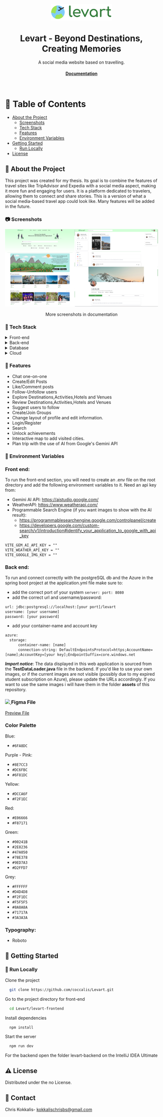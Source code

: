 <div align="center">

  <img src="assets/logo.webp" alt="logo" width="200" height="auto" />
  <h1>Levart - Beyond Destinations, Creating Memories</h1>
  
  <p>
A social media website based on travelling.  
  </p>
  
   
<h4>
  <!--  <a href="https://github.com/Louis3797/awesome-readme-template/">View Demo</a>-->
  <!--<span> · </span>-->
    <a href="https://polynoe.lib.uniwa.gr/xmlui/handle/11400/8705">Documentation</a>

  </h4>
</div>

<br />

<!-- Table of Contents -->
# :notebook_with_decorative_cover: Table of Contents

- [About the Project](#star2-about-the-project)
  * [Screenshots](#camera-screenshots)
  * [Tech Stack](#space_invader-tech-stack)
  * [Features](#dart-features)
  * [Environment Variables](#key-environment-variables)
- [Getting Started](#toolbox-getting-started)
  * [Run Locally](#running-run-locally)
- [License](#warning-license)

  

<!-- About the Project -->
## :star2: About the Project
This project was created for my thesis. Its goal is to combine the features of travel sites like TripAdvisor and Expedia with a social media aspect, making it more fun and engaging for users. It is a platform dedicated to travelers, allowing them to connect and share stories. This is a version of what a social media-based travel app could look like. Many features will be added in the future.


<!-- Screenshots -->
### :camera: Screenshots

<div align="center"> 
  <img src="assets/collage.png" alt="screenshot" />
  <p>More screenshots in documentation</p>
</div>


<!-- TechStack -->
### :space_invader: Tech Stack

<details>
  <summary>Front-end</summary>
  <ul>
    <li><a href="https://reactjs.org/">React.js</a></li>
    <li><a href="https://tailwindcss.com/">TailwindCSS</a></li>
    <li><a href="https://www.heroui.com/">HeroUI</a></li>
  </ul>
</details>

<details>
  <summary>Back-end</summary>
  <ul>
    <li><a href="https://spring.io/projects/spring-boot">Spring Boot</a></li>
  </ul>
</details>

<details>
<summary>Database</summary>
  <ul>
    <li><a href="https://www.postgresql.org/">PostgreSQL</a></li>
  </ul>
</details>

<details>
<summary>Cloud</summary>
    <u>
        <li><a href="">Azure Storage browser</a></li>
    </u>
</details>



<!-- Features -->
### :dart: Features

- Chat one-on-one
- Create/Edit Posts
- Like/Comment posts
- Follow-Unfollow users
- Explore Destinations,Activities,Hotels and Venues
- Review Destinations,Activities,Hotels and Venues
- Suggest users to follow
- Create/Join Groups
- Change layout of profile and edit information.
- Login/Register
- Search
- Unlock achievements
- Interactive map to add visited cities.
- Plan trip with the use of AI from Google's Gemini API



<!-- Env Variables -->
### :key: Environment Variables

### Front end: 
To run the front-end section, you will need to create an .env file on the root directory and add the following environment variables to it.
Need an api key from: 
 - Gemini AI API: https://aistudio.google.com/
 - WeatherAPI: https://www.weatherapi.com/
 - Programmable Search Engine (if you want images to show with the AI result):
     - https://programmablesearchengine.google.com/controlpanel/create  
     - https://developers.google.com/custom-search/v1/introduction#identify_your_application_to_google_with_api_key

```
VITE_GEM_AI_API_KEY = ""
VITE_WEATHER_API_KEY = ""
VITE_GOOGLE_IMG_KEY = ""
```

### Back end: 
To run and connect correctly with the postgreSQL db and the Azure in the spring boot project at the application.yml file make sure to:
- add the correct port of your system `server: port: 8080`
- add the correct url and username/password: 
``` 
url: jdbc:postgresql://localhost:[your port]/levart
username: [your username]
password: [your password]
```
- add your container-name and account key
```
azure:
  storage:
      container-name: [name]
      connection-string: DefaultEndpointsProtocol=https;AccountName=[name];AccountKey=[your key];EndpointSuffix=core.windows.net
```

***Import notice***: The data displayed in this web application is sourced from the **TestDataLoader.java** file in the backend. If you'd like to use your own images, or if the current images are not visible (possibly due to my expired student subscription on Azure), please update the URLs accordingly. If you want to use the same images i will have them in the folder **assets** of this repository.

### <a href="https://go-skill-icons.vercel.app/"><img src="https://go-skill-icons.vercel.app/api/icons?i=figma" /> </a> Figma File

[Preview File](https://www.figma.com/design/O2c7dlm66rro7a5cPMklxf/Levart---Social-Media-x-Travelling?node-id=0-1&t=rpRK5Gl7XNUafDnJ-1)

### Color Palette
Blue: 
- `#6FA8DC` 	

Purple - Pink: 
- `#8E7CC3`
- `#DC6FBC`
- `#6F81DC`

Yellow:
- `#DCCA6F`
- `#F2F1EC`

Red:
- `#E06666`
- `#F87171`

Green:
- `#00241B`
- `#2E8236`
- `#47A050`
- `#78E378`
- `#9ED7A3`
- `#D2FFD7`

Grey:
- `#FFFFFF`
- `#D4D4D8`
- `#F2F1EC`
- `#F5F5F5`
- `#8A8A8A`
- `#71717A`
- `#3A3A3A`

### Typography: 
- Roboto


<!-- Getting Started -->
## 	:toolbox: Getting Started

<!-- Run Locally -->
### :running: Run Locally

Clone the project

```bash
  git clone https://github.com/coccalis/Levart.git
```

Go to the project directory for front-end

```bash
  cd Levart/levart-frontend
```

Install dependencies

```bash
  npm install
```

Start the server

```bash
  npm run dev
```
For the backend open the folder levart-backend on the IntelliJ IDEA Ultimate

<!-- License -->
## :warning: License

Distributed under the no License.


<!-- Contact -->
## :handshake: Contact

Chris Kokkalis- kokkalischrisbs@gmail.com
